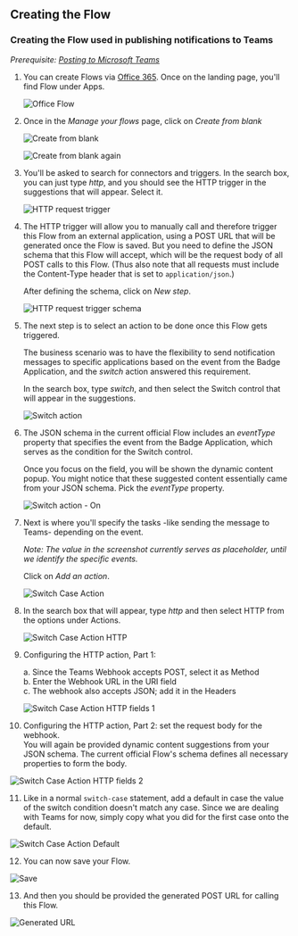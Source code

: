 ## Creating the Flow

### Creating the Flow used in publishing notifications to Teams

_Prerequisite: [Posting to Microsoft Teams][postingToTeams]_

1. You can create Flows via [Office 365][office365]. Once on the landing page, you'll find Flow under Apps.

   ![Office Flow][officeFlow]

2. Once in the _Manage your flows_ page, click on _Create from blank_

   ![Create from blank][flow1Create1]

   ![Create from blank again][flow1Create2]

3. You'll be asked to search for connectors and triggers. In the search box, you can just type _http_, and you should see the HTTP trigger in the suggestions that will appear. Select it.

   ![HTTP request trigger][flow2HttpReqTrigger]

4. The HTTP trigger will allow you to manually call and therefore trigger this Flow from an external application, using a POST URL that will be generated once the Flow is saved. But you need to define the JSON schema that this Flow will accept, which will be the request body of all POST calls to this Flow. (Thus also note that all requests must include the Content-Type header that is set to `application/json`.)

   After defining the schema, click on _New step_.

   ![HTTP request trigger schema][flow3HttpReqTriggerSchema]

5. The next step is to select an action to be done once this Flow gets triggered.

   The business scenario was to have the flexibility to send notification messages to specific applications based on the event from the Badge Application, and the _switch_ action answered this requirement.

   In the search box, type _switch_, and then select the Switch control that will appear in the suggestions.

   ![Switch action][flow4SwitchAction]

6. The JSON schema in the current official Flow includes an _eventType_ property that specifies the event from the Badge Application, which serves as the condition for the Switch control.

   Once you focus on the field, you will be shown the dynamic content popup. You might notice that these suggested content essentially came from your JSON schema. Pick the _eventType_ property.

   ![Switch action - On][flow5SwitchActionOn]

7. Next is where you'll specify the tasks -like sending the message to Teams- depending on the event.

   _Note: The value in the screenshot currently serves as placeholder, until we identify the specific events._

   Click on _Add an action_.

   ![Switch Case Action][flow6SwitchCaseAction]

8. In the search box that will appear, type _http_ and then select HTTP from the options under Actions.

   ![Switch Case Action HTTP][flow7SwitchCaseActionHttp]

9. Configuring the HTTP action, Part 1:

   a. Since the Teams Webhook accepts POST, select it as Method  
   b. Enter the Webhook URL in the URI field  
   c. The webhook also accepts JSON; add it in the Headers

   ![Switch Case Action HTTP fields 1][flow8SwitchCaseActionHttpFlds1]

10. Configuring the HTTP action, Part 2: set the request body for the webhook.  
You will again be provided dynamic content suggestions from your JSON schema. The current official Flow's schema defines all necessary properties to form the body.

   ![Switch Case Action HTTP fields 2][flow9SwitchCaseActionHttpFlds2]

11. Like in a normal `switch-case` statement, add a default in case the value of the switch condition doesn't match any case. Since we are dealing with Teams for now, simply copy what you did for the first case onto the default.

   ![Switch Case Action Default][flow10SwitchCaseActionDef]

12. You can now save your Flow.

   ![Save][flow11Save]

13. And then you should be provided the generated POST URL for calling this Flow.

   ![Generated URL][flow12GenUrl]



[postingToTeams]: posting_to_teams.md
[office365]: https://www.office.com
[officeFlow]: files/office_flow.png
[flow1Create1]: files/flow_1_create_1.png
[flow1Create2]: files/flow_1_create_2.png
[flow2HttpReqTrigger]: files/flow_2_httpreq_trigger.jpg
[flow3HttpReqTriggerSchema]: files/flow_3_httpreq_trigger_schema.png
[flow4SwitchAction]: files/flow_4_switch_action.jpg
[flow5SwitchActionOn]: files/flow_5_switch_action_on.png
[flow6SwitchCaseAction]: files/flow_6_switch_case_action.png
[flow7SwitchCaseActionHttp]: files/flow_7_switch_case_action_http.jpg
[flow8SwitchCaseActionHttpFlds1]: files/flow_8_switch_case_action_http_flds1.jpg
[flow9SwitchCaseActionHttpFlds2]: files/flow_9_switch_case_action_http_flds2.png
[flow10SwitchCaseActionDef]: files/flow_10_switch_case_action_def.jpg
[flow11Save]: files/flow_11_save.png
[flow12GenUrl]: files/flow_12_gen_url.jpg